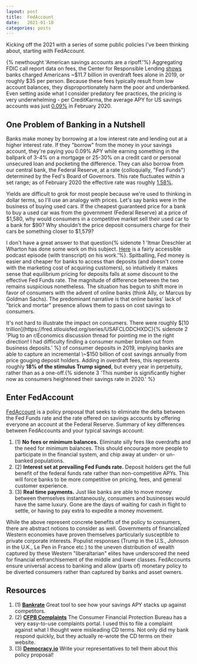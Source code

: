 ```yaml
---
layout: post
title:  FedAccount 
date:   2021-01-10
categories: posts
---
```

Kicking off the 2021 with a series of some public policies I've been thinking about, starting with FedAccount.
<!--more-->

{% newthought 'American savings accounts are a ripoff.'%} Aggregating FDIC call report data on fees, the Center for Responsible Lending [shows](https://www.responsiblelending.org/sites/default/files/nodes/files/research-publication/crl-overdraft-covid19-jun2019.pdf) banks charged Americans \~$11.7 billion in overdraft fees alone in 2019, or roughly $35 per person. Because these fees typically result from low account balances, they disproportionately harm the poor and underbanked. Even setting aside what I consider predatory fee practices, the pricing is very underwhelming - per CreditKarma, the average APY for US savings accounts was just [0.09%](https://www.creditkarma.com/savings/i/why-are-interest-rates-low-on-savings-accounts#:~:text=Interest%20rates%20on%20savings%20accounts,accounts%2C%20which%20might%20earn%20more.) in February 2020. 

## One Problem of Banking in a Nutshell
Banks make money by borrowing at a low interest rate and lending out at a higher interest rate. If they "borrow" from the money in your savings account, they're paying you 0.09% APY while earning something in the ballpark of 3-4% on a mortgage or 25-30% on a credit card or personal unsecured loan and pocketing the difference. They can also borrow from our central bank, the Federal Reserve, at a rate (colloquially, "Fed Funds") determined by the Fed's Board of Governors. This rate fluctuates within a set range; as of February 2020 the effective rate was roughly [1.58%](https://fred.stlouisfed.org/series/FEDFUNDS).

Yields are difficult to grok for most people because we're used to thinking in dollar terms, so I'll use an analogy with prices. Let's say banks were in the business of buying used cars. If the cheapest guaranteed price for a bank to buy a used car was from the government (Federal Reserve) at a price of $1,580, why would consumers in a competitive market sell their used car to a bank for $90? Why shouldn't the price deposit consumers charge for their cars be something closer to $1,579?

I don't have a great answer to that question{% sidenote 1 'Itmar Dreschler at Wharton has done some work on this subject. [Here](https://knowledge.wharton.upenn.edu/article/bank-deposits-monetary-policy/) is a fairly accessible podcast episode (with transcript) on his work.'%}. Spitballing, Fed money is easier and cheaper for banks to access than deposits (and doesn't come with the marketing cost of acquiring customers), so intuitively it makes sense that equilibrium pricing for deposits falls at *some* discount to the effective Fed Funds rate. The magnitude of difference between the two remains suspicious nonetheless. The situation has begun to shift more in favor of consumers with the advent of online banks (think Ally, or Marcus by Goldman Sachs). The predominant narrative is that online banks' lack of "brick and mortar" presence allows them to pass on cost savings to consumers.

It's not hard to illustrate the impact on consumers. There were roughly $[10 trillion](https://fred.stlouisfed.org/series/USAFCLODCHXDC){% sidenote 2 'Plug to an r/Economics discussion thread for pointing me in the right direction! I had difficulty finding a consumer number broken out from business deposits.' %} of consumer deposits in 2019, implying banks are able to capture an incremental \~$150 billion of cost savings annually from price gouging deposit holders. Adding in overdraft fees, this represents roughly **18% of the stimulus Trump signed**, but every year in perpetuity, rather than as a one-off.{% sidenote 3 'This number is significantly higher now as consumers heightened their savings rate in 2020.' %} 

## Enter FedAccount
[FedAccount](https://greatdemocracyinitiative.org/document/central-banking-for-all/) is a policy proposal that seeks to eliminate the delta between the Fed Funds rate and the rate offered on savings accounts by offering everyone an account at the Federal Reserve. Summary of key differences between FedAccounts and your typical savings account:
1.  (1) **No fees or minimum balances.** Eliminate silly fees like overdrafts and the need for minimum balances. This should encourage more people to participate in the financial system, and chip away at under- or un-banked populations.
2.  (2) **Interest set at prevailing Fed Funds rate.** Deposit holders get the full benefit of the federal funds rate rather than non-competitive APYs. This will force banks to be more competitive on pricing, fees, and general customer experience. 
3.  (3) **Real time payments.** Just like banks are able to move money between themselves instantaneously, consumers and businesses would have the same luxury.  Gone are the days of waiting for cash in flight to settle, or having to pay extra to expedite a money movement. 

While the above represent concrete benefits of the policy to consumers, there are abstract notions to consider as well. Governments of financialized Western economies have proven themselves particularly susceptible to private corporate interests. Populist responses (Trump in the U.S., Johnson in the U.K., Le Pen in France etc.) to the uneven distribution of wealth captured by these Western "liberaltarian" elites have underscored the need for financial enfranchisement of the middle and lower classes. FedAccounts ensure universal access to banking and allow (parts of) monetary policy to be diverted consumers rather than captured by banks and asset owners. 

## Resources
1.  (1) **[Bankrate](https://www.bankrate.com/)** Great tool to see how your savings APY stacks up against competitors. 
2.  (2) **[CFPB Complaints](https://www.consumerfinance.gov/complaint/)** The Consumer Financial Protection Bureau has a very easy-to-use complaints portal. I used this to file a complaint against what I thought were misleading CD terms. Not only did my bank respond quickly, but they actually re-wrote the CD terms on their website. 
3.  (3) **[Democracy.io](https://democracy.io/#!/)** Write your representatives to tell them about this policy proposal!






